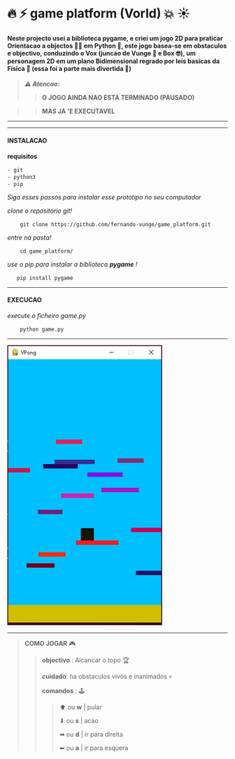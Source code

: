 # 🔥 ⚡ game platform (Vorld) 💥 ☀

#### Neste projecto usei a biblioteca pygame, e criei um jogo 2D para praticar Orientacao a objectos 👌🏿 em Python 🐍, este jogo basea-se em obstaculos e objectivo, conduzindo o Vox (juncao de Vunge 🥴 e Box 🤓), um personagem 2D em um plano Bidimensional regrado por leis basicas da Fisica 🍎 (essa foi a parte mais divertida 💙)

>***⚠ Atencao:***
>>**O JOGO AINDA NAO ESTA TERMINADO (PAUSADO)**

>>**MAS JA 'E EXECUTAVEL**

---

---

#### INSTALACAO

**requisitos**
    
    - git
    - python3
    - pip 

*Siga esses passos para instalar esse prototipo no seu computador*

*clone o repositorio git!*

```
    git clone https://github.com/fernando-vunge/game_platform.git
```

*entre na pasta!*

```
    cd game_platform/
```
*use o pip para instalar a biblioteca ***pygame*** !*

```
   pip install pygame
```


---

#### EXECUCAO

*execute o ficheiro game.py*

```
    python game.py
```
---

![Prototipo](/assets/captura.png)

---

>**COMO JOGAR** 🎮
>
>
>> **objectivo** : Alcancar o topo 🏆
>>
>> **cuidado**: ha obstaculos vivos e inanimados 💀
>>
>> **comandos** : 🕹
>>
>>
>>> ⬆ ou **w** | pular
>>>
>>> ⬇ ou **s** | acao
>>>
>>> ➡ ou **d** | ir para direita
>>>
>>> ⬅ ou **a** | ir para esquera

